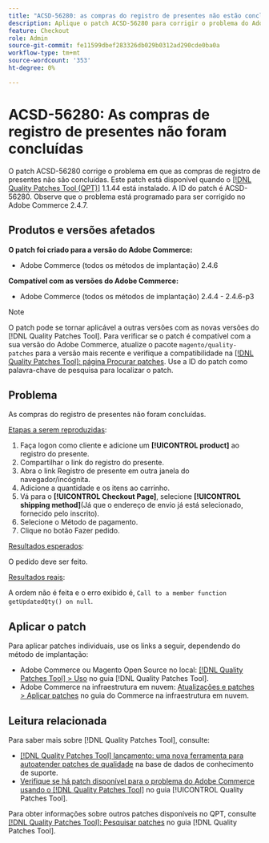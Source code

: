 ```yaml
---
title: "ACSD-56280: as compras do registro de presentes não estão concluídas"
description: Aplique o patch ACSD-56280 para corrigir o problema do Adobe Commerce em que as compras de registro de presentes não são concluídas
feature: Checkout
role: Admin
source-git-commit: fe11599dbef283326db029b0312ad290cde0ba0a
workflow-type: tm+mt
source-wordcount: '353'
ht-degree: 0%

---
```


# ACSD-56280: As compras de registro de presentes não foram concluídas

O patch ACSD-56280 corrige o problema em que as compras de registro de presentes não são concluídas. Este patch está disponível quando o [[!DNL Quality Patches Tool (QPT)]](https://experienceleague.adobe.com/en/docs/commerce-knowledge-base/kb/announcements/commerce-announcements/magento-quality-patches-released-new-tool-to-self-serve-quality-patches) 1.1.44 está instalado. A ID do patch é ACSD-56280. Observe que o problema está programado para ser corrigido no Adobe Commerce 2.4.7.

## Produtos e versões afetados

**O patch foi criado para a versão do Adobe Commerce:**

* Adobe Commerce (todos os métodos de implantação) 2.4.6

**Compatível com as versões do Adobe Commerce:**

* Adobe Commerce (todos os métodos de implantação) 2.4.4 - 2.4.6-p3

>[!NOTE]
>
>O patch pode se tornar aplicável a outras versões com as novas versões do [!DNL Quality Patches Tool]. Para verificar se o patch é compatível com a sua versão do Adobe Commerce, atualize o pacote `magento/quality-patches` para a versão mais recente e verifique a compatibilidade na [[!DNL Quality Patches Tool]: página Procurar patches](https://experienceleague.adobe.com/tools/commerce-quality-patches/index.html). Use a ID do patch como palavra-chave de pesquisa para localizar o patch.

## Problema

As compras do registro de presentes não foram concluídas.

<u>Etapas a serem reproduzidas</u>:

1. Faça logon como cliente e adicione um **[!UICONTROL product]** ao registro do presente.
1. Compartilhar o link do registro do presente.
1. Abra o link Registro de presente em outra janela do navegador/incógnita.
1. Adicione a quantidade e os itens ao carrinho.
1. Vá para o **[!UICONTROL Checkout Page]**, selecione **[!UICONTROL shipping method]**(Já que o endereço de envio já está selecionado, fornecido pelo inscrito).
1. Selecione o Método de pagamento.
1. Clique no botão Fazer pedido.

<u>Resultados esperados</u>:

O pedido deve ser feito.

<u>Resultados reais</u>:

A ordem não é feita e o erro exibido é, `Call to a member function getUpdatedQty() on null`.

## Aplicar o patch

Para aplicar patches individuais, use os links a seguir, dependendo do método de implantação:

* Adobe Commerce ou Magento Open Source no local: [[!DNL Quality Patches Tool] > Uso](/help/tools/quality-patches-tool/usage.md) no guia [!DNL Quality Patches Tool].
* Adobe Commerce na infraestrutura em nuvem: [Atualizações e patches > Aplicar patches](https://experienceleague.adobe.com/docs/commerce-cloud-service/user-guide/develop/upgrade/apply-patches.html) no guia do Commerce na infraestrutura em nuvem.

## Leitura relacionada

Para saber mais sobre [!DNL Quality Patches Tool], consulte:

* [[!DNL Quality Patches Tool] lançamento: uma nova ferramenta para autoatender patches de qualidade](https://experienceleague.adobe.com/en/docs/commerce-knowledge-base/kb/announcements/commerce-announcements/magento-quality-patches-released-new-tool-to-self-serve-quality-patches) na base de dados de conhecimento de suporte.
* [Verifique se há patch disponível para o problema do Adobe Commerce usando o  [!DNL Quality Patches Tool]](/help/tools/quality-patches-tool/patches-available-in-qpt/check-patch-for-magento-issue-with-magento-quality-patches.md) no guia [!UICONTROL Quality Patches Tool].


Para obter informações sobre outros patches disponíveis no QPT, consulte [[!DNL Quality Patches Tool]: Pesquisar patches](https://experienceleague.adobe.com/tools/commerce-quality-patches/index.html) no guia [!DNL Quality Patches Tool].

